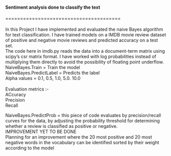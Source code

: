 #### Sentiment analysis done to classify the text </br>
=======================================
</br>
</br>
In this Project I have implemented and evaluated the naive Bayes algorithm for text classification.  I have 
trained models on a IMDB movie review dataset of positive  and  negative  movie reviews and predicted  accuracy  on a test set.  
The code here in imdb.py reads  the  data  into  a document-term matrix  using scipy’s csr matrix format.
I have worked with log probabilities instead  of multiplying them  directly  to avoid the  possibility  of floating  point underflow.</br>
NaiveBayes.Train  = Train the model</br>
NaiveBayes.PredictLabel = Predicts the label</br>
Alpha values = 0.1, 0.5, 1.0, 5.0. 10.0</br>
</br>
Evaluation metrics :- </br>
ACcuracy</br>
Precision</br>
Recall</br>

NaiveBayes.PredictProb = this piece of code evaluates by precision/recall curves for the data, by adjusting the probability 
threshold for determining whether a review is classified as positive or negative.
</br>
IMPROVEMENT YET TO BE DONE </br>
Planning for an improvement where the 20 most positive and 20 most negative words in the vocabulary can be identified sorted by
their weight according to the model 
